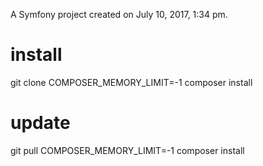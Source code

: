 A Symfony project created on July 10, 2017, 1:34 pm.


install
=======
git clone
COMPOSER_MEMORY_LIMIT=-1 composer install


update
======
git pull
COMPOSER_MEMORY_LIMIT=-1 composer install
